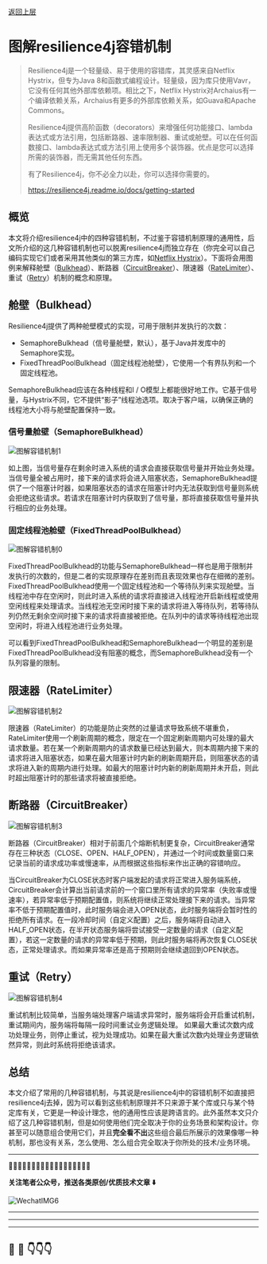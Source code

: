 [返回上层](index)
# 图解resilience4j容错机制

> Resilience4j是一个轻量级、易于使用的容错库，其灵感来自Netflix Hystrix，但专为Java 8和函数式编程设计。轻量级，因为库只使用Vavr，它没有任何其他外部库依赖项。相比之下，Netflix Hystrix对Archaius有一个编译依赖关系，Archaius有更多的外部库依赖关系，如Guava和Apache Commons。
>
> Resilience4j提供高阶函数（decorators）来增强任何功能接口、lambda表达式或方法引用，包括断路器、速率限制器、重试或舱壁。可以在任何函数接口、lambda表达式或方法引用上使用多个装饰器。优点是您可以选择所需的装饰器，而无需其他任何东西。
>
> 有了Resilience4j，你不必全力以赴，你可以选择你需要的。
>
> https://resilience4j.readme.io/docs/getting-started

## 概览

本文将介绍resilience4j中的四种容错机制，不过鉴于容错机制原理的通用性，后文所介绍的这几种容错机制也可以脱离resilience4j而独立存在（你完全可以自己编码实现它们或者采用其他类似的第三方库，如[Netflix Hystrix](https://github.com/Netflix/Hystrix)）。下面将会用图例来解释舱壁（[Bulkhead](https://resilience4j.readme.io/docs/bulkhead)）、断路器（[CircuitBreaker](https://resilience4j.readme.io/docs/circuitbreaker)）、限速器（[RateLimiter](https://resilience4j.readme.io/docs/ratelimiter)）、重试（[Retry](https://resilience4j.readme.io/docs/retry)）机制的概念和原理。

## 舱壁（Bulkhead）

Resilience4j提供了两种舱壁模式的实现，可用于限制并发执行的次数：

- SemaphoreBulkhead（信号量舱壁，默认），基于Java并发库中的Semaphore实现。
- FixedThreadPoolBulkhead（固定线程池舱壁），它使用一个有界队列和一个固定线程池。

SemaphoreBulkhead应该在各种线程和I / O模型上都能很好地工作。它基于信号量，与Hystrix不同，它不提供“影子”线程池选项。取决于客户端，以确保正确的线程池大小将与舱壁配置保持一致。

### 信号量舱壁（SemaphoreBulkhead）

![图解容错机制1](http://dxsn-1300740068.cos.ap-nanjing.myqcloud.com/2021-12-11-115012.jpg)

如上图，当信号量存在剩余时进入系统的请求会直接获取信号量并开始业务处理。当信号量全被占用时，接下来的请求将会进入阻塞状态，SemaphoreBulkhead提供了一个阻塞计时器，如果阻塞状态的请求在阻塞计时内无法获取到信号量则系统会拒绝这些请求。若请求在阻塞计时内获取到了信号量，那将直接获取信号量并执行相应的业务处理。

### 固定线程池舱壁（FixedThreadPoolBulkhead）

![图解容错机制0](http://dxsn-1300740068.cos.ap-nanjing.myqcloud.com/2021-12-11-115043.jpg)

FixedThreadPoolBulkhead的功能与SemaphoreBulkhead一样也是用于限制并发执行的次数的，但是二者的实现原理存在差别而且表现效果也存在细微的差别。FixedThreadPoolBulkhead使用一个固定线程池和一个等待队列来实现舱壁。当线程池中存在空闲时，则此时进入系统的请求将直接进入线程池开启新线程或使用空闲线程来处理请求。当线程池无空闲时接下来的请求将进入等待队列，若等待队列仍然无剩余空间时接下来的请求将直接被拒绝。在队列中的请求等待线程池出现空闲时，将进入线程池进行业务处理。

可以看到FixedThreadPoolBulkhead和SemaphoreBulkhead一个明显的差别是FixedThreadPoolBulkhead没有阻塞的概念，而SemaphoreBulkhead没有一个队列容量的限制。

## 限速器（RateLimiter）

![图解容错机制2](http://dxsn-1300740068.cos.ap-nanjing.myqcloud.com/2021-12-11-115053.jpg)

限速器（RateLimiter）的功能是防止突然的过量请求导致系统不堪重负，RateLimiter使用一个刷新周期的概念，限定在一个固定刷新周期内可处理的最大请求数量。若在某一个刷新周期内的请求数量已经达到最大，则本周期内接下来的请求将进入阻塞状态，如果在最大阻塞计时内新的刷新周期开启，则阻塞状态的请求将进入新的周期内进行处理。如最大的阻塞计时内新的刷新周期并未开启，则此时超出阻塞计时的那些请求将被直接拒绝。

## 断路器（CircuitBreaker）

![图解容错机制3](http://dxsn-1300740068.cos.ap-nanjing.myqcloud.com/2021-12-11-115103.jpg)

断路器（CircuitBreaker）相对于前面几个熔断机制更复杂，CircuitBreaker通常存在三种状态（CLOSE、OPEN、HALF_OPEN），并通过一个时间或数量窗口来记录当前的请求成功率或慢速率，从而根据这些指标来作出正确的容错响应。

当CircuitBreaker为CLOSE状态时客户端发起的请求将正常进入服务端系统，CircuitBreaker会计算出当前请求前的一个窗口里所有请求的异常率（失败率或慢速率），若异常率低于预期配置值，则系统将继续正常处理接下来的请求。当异常率不低于预期配置值时，此时服务端会进入OPEN状态，此时服务端将会暂时性的拒绝所有请求。在一段冷却时间（自定义配置）之后，服务端将自动进入HALF_OPEN状态，在半开状态服务端将尝试接受一定数量的请求（自定义配置），若这一定数量的请求的异常率低于预期，则此时服务端将再次恢复CLOSE状态，正常处理请求。而如果异常率还是高于预期则会继续退回到OPEN状态。

## 重试（Retry）

![图解容错机制4](http://dxsn-1300740068.cos.ap-nanjing.myqcloud.com/2021-12-11-115113.jpg)

重试机制比较简单，当服务端处理客户端请求异常时，服务端将会开启重试机制，重试期间内，服务端将每隔一段时间重试业务逻辑处理。 如果最大重试次数内成功处理业务，则停止重试，视为处理成功。如果在最大重试次数内处理业务逻辑依然异常，则此时系统将拒绝该请求。

## 总结

本文介绍了常用的几种容错机制，与其说是resilience4j中的容错机制不如直接把resilience4j去掉，因为可以看到这些机制原理并不只来源于某个库或只与某个特定库有关，它更是一种设计理念，他的通用性应该是跨语言的。此外虽然本文只介绍了这几种容错机制，但是如何使用他们完全取决于你的业务场景和架构设计。你甚至可以随意组合使用它们，并且**完全看不出**这些组合最后所展示的效果像哪一种机制，那也没有关系，怎么使用、怎么组合完全取决于你所处的技术/业务环境。

------

🌟🌟🌟🌟🌟🌟🌟🌟🌟🌟🌟🌟🌟🌟🌟🌟🌟🌟

**关注笔者公众号，推送各类原创/优质技术文章 ⬇️**

![WechatIMG6](http://dxsn-1300740068.cos.ap-nanjing.myqcloud.com/2021-12-11-115121.jpg)


---
---
---


## 🤔  💭 👇👇👇

<script src="https://utteranc.es/client.js"
        repo="dongxishaonian/issue-posted"
        issue-term="pathname"
        label="🙂🙃😡🥶😬🤣😄"
        theme="github-light"
        crossorigin="anonymous"
        async>
</script>

